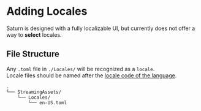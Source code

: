 # Adding Locales

Saturn is designed with a fully localizable UI, but currently does not offer a way to **select** locales.

## File Structure

Any `.toml` file in `./Locales/` will be recognized as a `locale`.  
Locale files should be named after the [locale code of the language](https://gist.github.com/typpo/b2b828a35e683b9bf8db91b5404f1bd1).

```file tree
.
└── StreamingAssets/
    └── Locales/
        └── en-US.toml
```